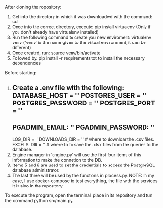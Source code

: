 
After cloning the ropository:
 1.  Get into the directory in which it was downloadwd with the command: cd <repository>
 2.  Once into the correct directory, execute: pip install virtualenv
 (Only if you don't already have virtualenv installed)
 3. Run the following command to create you new enviroment: virtualenv venv
 ('venv' is the name given to the virtual environment, it can be different)
 4. Once created, run: source venv/bin/activate
 5. Followed by: pip install -r requirements.txt to install the necessary dependencies
 
Before starting:
 1. Create a .env file with the following:
      DATABASE_HOST = ''
      POSTGRES_USER = ''
      POSTGRES_PASSWORD = ''
      POSTGRES_PORT = ''
      ----------------------------------------------------------------
      PGADMIN_EMAIL: ''
      PGADMIN_PASSWORD: ''
      ----------------------------------------------------------------
      LOG_DIR = ''
      DOWNLOADS_DIR = '' # where to downloar the .csv files.
      EXCELS_DIR = '' # where to to save the .xlsx files from the queries to the database.
 2. Engine manager in 'engine.py' will use the first four items of this information to make the connetion to the DB.
 3. Items 5 and 6 are used to set the credentials to access the PostgreSQL database administrator.
 4. The last three will be used by the functions in process.py.
 NOTE: In my case, I use docker-compose to test everything, the file with the services it is also in the repository.

 To execute the program, open the terminal, place in its repository and tun the command python src/main.py.
